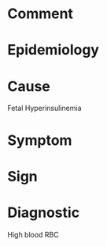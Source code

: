 # Comment

# Epidemiology

# Cause

Fetal Hyperinsulinemia

# Symptom

# Sign

# Diagnostic

High blood RBC
